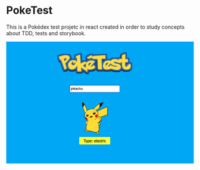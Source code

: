 # PokeTest

This is a Pokédex test projetc in react created in order to study concepts about TDD, tests and storybook.

![PokeTest](pokeTestHome.png "PokeTest")
